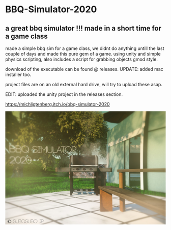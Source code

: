 # BBQ-Simulator-2020
a great bbq simulator !!! made in a short time for a game class
---------------------------------------------------------------

made a simple bbq sim for a game class, we didnt do anything untill
the last couple of days and made this pure gem of a game.
using unity and simple physics scripting, also includes
a script for grabbing objects gmod style.

download of the executable can be found @ releases.
UPDATE: added mac installer too.

project files are on an old external hard drive, will try to upload
these asap.

EDIT: uploaded the unity project in the releases section.

https://michligtenberg.itch.io/bbq-simulator-2020

![Alt text](pic01.jpg?raw=true "Screenshot")
